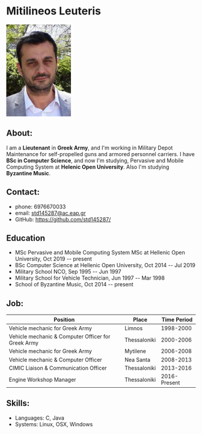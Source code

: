 # Mitilineos Leuteris

![GitHub Logo](/images/profile.png)

## About:
I am a **Lieutenant** in **Greek Army**, and I'm working in Military Depot Maintenance for self-propelled guns and armored personnel carriers. 
I have **BSc in Computer Science**, and now I'm studying, Pervasive and Mobile Computing System at **Helenic Open University**. Also I'm studying **Byzantine Music**.

## Contact:
- phone: 6976670033
- email: std145287@ac.eap.gr
- GitHub: https://github.com/std145287/

## Education
  - MSc Pervasive and Mobile Computing System MSc at Hellenic Open University, Oct 2019 -- present
  - BSc Computer Science at Hellenic Open University, Oct 2014 -- Jul 2019
  - Military School NCO, Sep 1995 -- Jun 1997
  - Military School for Vehicle Technician, Jun 1997 -- Mar 1998
  - School of Byzantine Music, Oct 2014 -- present 

## Job:
Position | Place | Time Period
------------ | ------------- | -------------
Vehicle mechanic for Greek Army | Limnos | 1998-2000
Vehicle mechanic & Computer Officer for Greek Army | Thessaloniki | 2000-2006
Vehicle mechanic for Greek Army | Mytilene | 2006-2008
Vehicle mechanic & Computer Officer | Nea Santa | 2008-2013
CIMIC Liaison & Communication Officer | Thessaloniki | 2013-2016
Engine Workshop Manager | Thessaloniki | 2016-Present

## Skills:
  - Languages: C, Java
  - Systems: Linux, OSX, Windows
